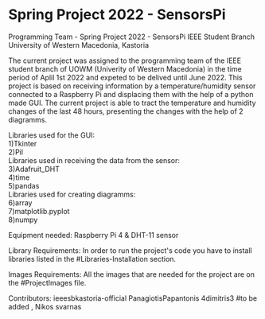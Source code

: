 # Spring Project 2022 - SensorsPi
Programming Team - Spring Project 2022 - SensorsPi
IEEE Student Branch University of Western Macedonia, Kastoria


The current project was assigned to the programming team of the IEEE student branch of UOWM (Univerity of Western Macedonia) in the time period of Aplil 1st 2022 and expeted to be delived until June 2022.
This project is based on receiving information by a temperature/humidity sensor connected to a Raspberry Pi and displacing them with the help of a python made GUI.
The current project is able to tract the temperature and humidity changes of the last 48 hours, presenting the changes with the help of 2 diagramms. 

Libraries used for the GUI:                                    
  1)Tkinter                                               
  2)Pil                                                   
Libraries used in receiving the data from the sensor:     
  3)Adafruit_DHT                                          
  4)time                                                  
  5)pandas                                                
Libraries used for creating diagramms:                    
  6)array                                                 
  7)matplotlib.pyplot       
  8)numpy

Equipment needed: 
 Raspberry Pi 4 & 
 DHT-11 sensor 

Library Requirements:
In order to run the project's code you have to install libraries listed in the #Libraries-Installation section. 

Images Requirements: 
All the images that are needed for the project are on the #ProjectImages file.

Contributors:
ieeesbkastoria-official
PanagiotisPapantonis
4dimitris3
#to be added , Nikos svarnas


